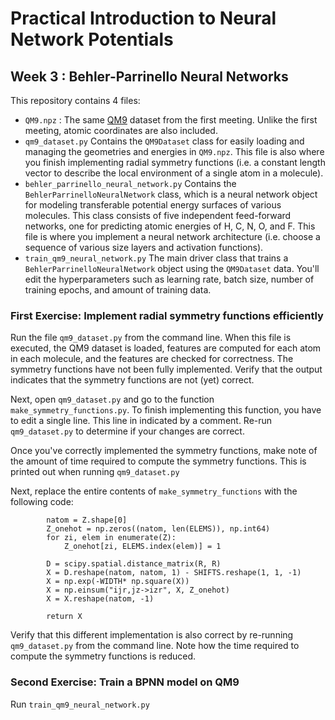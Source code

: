 # Practical Introduction to Neural Network Potentials
## Week 3 : Behler-Parrinello Neural Networks

This repository contains 4 files:

* `QM9.npz` : The same [QM9](https://figshare.com/collections/Quantum_chemistry_structures_and_properties_of_134_kilo_molecules/978904) dataset from the first meeting. Unlike the first meeting, atomic coordinates are also included.
* `qm9_dataset.py` Contains the `QM9Dataset` class for easily loading and managing the geometries and energies in `QM9.npz`.
This file is also where you finish implementing radial symmetry functions (i.e. a constant length vector to describe the local environment of a single atom in a molecule).
* `behler_parrinello_neural_network.py` Contains the `BehlerParrinelloNeuralNetwork` class, which is a neural network object for modeling transferable potential energy surfaces of various molecules. This class consists of five independent feed-forward networks, one for predicting atomic energies of H, C, N, O, and F. This file is where you implement a neural network architecture (i.e. choose a sequence of various size layers and activation functions).
* `train_qm9_neural_network.py` The main driver class that trains a `BehlerParrinelloNeuralNetwork` object using the `QM9Dataset` data. You'll edit the hyperparameters such as learning rate, batch size, number of training epochs, and amount of training data.

### First Exercise: Implement radial symmetry functions efficiently

Run the file `qm9_dataset.py` from the command line.
When this file is executed, the QM9 dataset is loaded, features are computed for each atom in each molecule, and the features are checked for correctness.
The symmetry functions have not been fully implemented.
Verify that the output indicates that the symmetry functions are not (yet) correct.

Next, open `qm9_dataset.py` and go to the function `make_symmetry_functions.py`.
To finish implementing this function, you have to edit a single line.
This line in indicated by a comment.
Re-run `qm9_dataset.py` to determine if your changes are correct.

Once you've correctly implemented the symmetry functions, make note of the amount of time required to compute the symmetry functions.
This is printed out when running `qm9_dataset.py`

Next, replace the entire contents of `make_symmetry_functions` with the following code:
```
        natom = Z.shape[0]
        Z_onehot = np.zeros((natom, len(ELEMS)), np.int64)
        for zi, elem in enumerate(Z):
            Z_onehot[zi, ELEMS.index(elem)] = 1

        D = scipy.spatial.distance_matrix(R, R)
        X = D.reshape(natom, natom, 1) - SHIFTS.reshape(1, 1, -1)
        X = np.exp(-WIDTH* np.square(X))
        X = np.einsum("ijr,jz->izr", X, Z_onehot)
        X = X.reshape(natom, -1)

        return X
```

Verify that this different implementation is also correct by re-running `qm9_dataset.py` from the command line.
Note how the time required to compute the symmetry functions is reduced.

### Second Exercise: Train a BPNN model on QM9

Run `train_qm9_neural_network.py`
